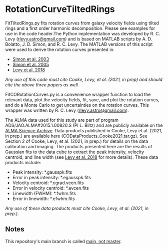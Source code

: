 # RotationCurveTiltedRings
FitTiltedRings.py fits rotation curves from galaxy velocity fields using tilted rings and a first order harmonic decomposition. Please see examples for use in the code header.The Python implementation was developed by R. C. Levy (rlevy.astro@gmail.com) and is based on MATLAB scripts by A. D. Bolatto, J. D. Simon, and R. C. Levy. The MATLAB versions of this script were used to derive the rotation curves presented in:
- [Simon et al. 2003](https://ui.adsabs.harvard.edu/abs/2003ApJ...596..957S/abstract)
- [Simon et al. 2005](https://ui.adsabs.harvard.edu/abs/2005ApJ...621..757S/abstract)
- [Levy et al. 2018](https://ui.adsabs.harvard.edu/abs/2018ApJ...860...92L/abstract)

*Any use of this code must cite Cooke, Levy, et al. (2021, in prep) and should cite the above three papers as well.*

FitCORotationCurves.py is a convenience wrapper function to load the relevant data, plot the velocity fields, fit, save, and plot the rotation curves, and do a Monte Carlo to get uncertainties on the rotation curves. This wrapper was written by R. C. Levy (rlevy.astro@gmail.com).

The ALMA data used for this study are part of program ADS/JAO.ALMA#2015.1.00820.S (PI L. Blitz) and are publicly available on the [ALMA Science Archive](https://almascience.nrao.edu/asax/). Data products published in Cooke, Levy et al. (2021, in prep.) are available here (CODataProducts_Cooke2021.tar.gz). See Section 2 of Cooke, Levy, et al. (2021, in prep.) for details on the data calibration and imaging. The products presented here are the results of Gaussian fits to the data cube to extract the peak intensity, velocity centroid, and line width (see [Levy et al. 2018](https://ui.adsabs.harvard.edu/abs/2018ApJ...860...92L/abstract) for more details). These data products include:
- Peak intensity: \*.gausspk.fits
- Error in peak intensity: \*.egausspk.fits
- Velocity centroid: \*.cgrad.vcen.fits
- Error in velocity centroid: \*.evcen.fits
- Linewidth (FWHM): \*.fwhm.fits
- Error in linewidth: \*.efwhm.fits

*Any use of these data products must cite Cooke, Levy, et al. (2021, in prep.).*

## Notes
This repository's main branch is called [main, not master](https://www.cnet.com/news/microsofts-github-is-removing-coding-terms-like-master-and-slave/).
